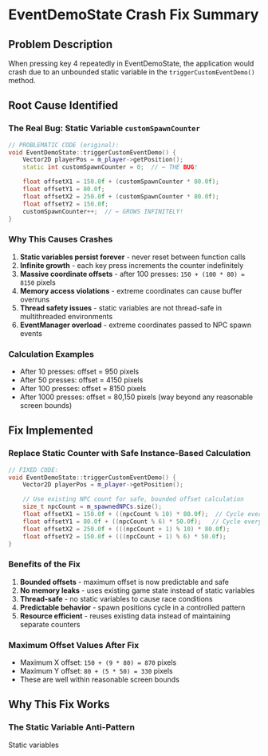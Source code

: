 # EventDemoState Crash Fix Summary

## Problem Description
When pressing key 4 repeatedly in EventDemoState, the application would crash due to an unbounded static variable in the `triggerCustomEventDemo()` method.

## Root Cause Identified

### The Real Bug: Static Variable `customSpawnCounter`
```cpp
// PROBLEMATIC CODE (original):
void EventDemoState::triggerCustomEventDemo() {
    Vector2D playerPos = m_player->getPosition();
    static int customSpawnCounter = 0;  // ← THE BUG!

    float offsetX1 = 150.0f + (customSpawnCounter * 80.0f);
    float offsetY1 = 80.0f;
    float offsetX2 = 250.0f + (customSpawnCounter * 80.0f);
    float offsetY2 = 150.0f;
    customSpawnCounter++;  // ← GROWS INFINITELY!
}
```

### Why This Causes Crashes
1. **Static variables persist forever** - never reset between function calls
2. **Infinite growth** - each key press increments the counter indefinitely
3. **Massive coordinate offsets** - after 100 presses: `150 + (100 * 80) = 8150` pixels
4. **Memory access violations** - extreme coordinates can cause buffer overruns
5. **Thread safety issues** - static variables are not thread-safe in multithreaded environments
6. **EventManager overload** - extreme coordinates passed to NPC spawn events

### Calculation Examples
- After 10 presses: offset = 950 pixels
- After 50 presses: offset = 4150 pixels
- After 100 presses: offset = 8150 pixels
- After 1000 presses: offset = 80,150 pixels (way beyond any reasonable screen bounds)

## Fix Implemented

### Replace Static Counter with Safe Instance-Based Calculation
```cpp
// FIXED CODE:
void EventDemoState::triggerCustomEventDemo() {
    Vector2D playerPos = m_player->getPosition();

    // Use existing NPC count for safe, bounded offset calculation
    size_t npcCount = m_spawnedNPCs.size();
    float offsetX1 = 150.0f + ((npcCount % 10) * 80.0f);  // Cycle every 10 positions
    float offsetY1 = 80.0f + ((npcCount % 6) * 50.0f);   // Cycle every 6 positions
    float offsetX2 = 250.0f + (((npcCount + 1) % 10) * 80.0f);
    float offsetY2 = 150.0f + (((npcCount + 1) % 6) * 50.0f);
}
```

### Benefits of the Fix
1. **Bounded offsets** - maximum offset is now predictable and safe
2. **No memory leaks** - uses existing game state instead of static variables
3. **Thread-safe** - no static variables to cause race conditions
4. **Predictable behavior** - spawn positions cycle in a controlled pattern
5. **Resource efficient** - reuses existing data instead of maintaining separate counters

### Maximum Offset Values After Fix
- Maximum X offset: `150 + (9 * 80) = 870` pixels
- Maximum Y offset: `80 + (5 * 50) = 330` pixels
- These are well within reasonable screen bounds

## Why This Fix Works

### The Static Variable Anti-Pattern
Static variables
